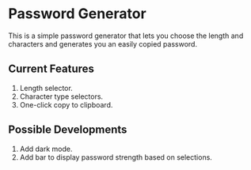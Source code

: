 # Password Generator

This is a simple password generator that lets you choose the length and characters and generates you an easily copied password.

## Current Features

1. Length selector.
2. Character type selectors.
3. One-click copy to clipboard.

## Possible Developments

1. Add dark mode.
2. Add bar to display password strength based on selections.